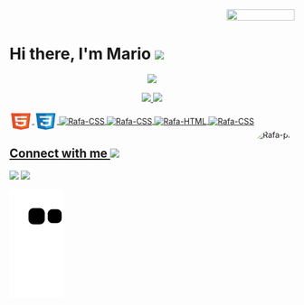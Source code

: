 
<div style="text-align: right">
<img src="https://jojoee.jojoee.com/api/utcnow?refresh" width="120" height="20">
</div>

# Hi there, I'm Mario <img src="https://media.giphy.com/media/12oufCB0MyZ1Go/giphy.gif" width="50">

<p align="center">
<img src="https://readme-typing-svg.herokuapp.com?font=monospace&color=00ffd2&size=25&center=true&vCenter=true&lines=A+Passionate+Learner!;Open+Source+Contributor">
</p>

<div align="center">
  <a href="https://github.com/Mgodoyd">
  <img height="180em" src="https://github-readme-stats.vercel.app/api?username=Mgodoyd&&show_icons=true&title_color=008000&icon_color=ffff00&text_color=daf7dc&bg_color=000000"/>
   <img height="10em" src="https://github-readme-stats.vercel.app/api/top-langs/?username=Mgodoyd&layout=compact"/>
 
</div>
<div style="display: inline_block"><br>
  <img align="center" alt="Rafa-HTML" height="30" width="40" src="https://raw.githubusercontent.com/devicons/devicon/master/icons/html5/html5-original.svg">
  <img align="center" alt="Rafa-CSS" height="30" width="40" src="https://raw.githubusercontent.com/devicons/devicon/master/icons/css3/css3-original.svg">
  <img align="center" alt="Rafa-CSS" height="40" width="52" src="https://cdn.jsdelivr.net/gh/devicons/devicon/icons/java/java-original-wordmark.svg" />
  <img align="center" alt="Rafa-CSS" height="25" width="30" img src="https://cdn.jsdelivr.net/gh/devicons/devicon/icons/kotlin/kotlin-original.svg"  />
  <img align="center" alt="Rafa-HTML" height="25" width="30" img src="https://cdn.jsdelivr.net/gh/devicons/devicon/icons/azure/azure-original.svg" />
  <img align="center" alt="Rafa-CSS" height="30" width="40" src="https://cdn.jsdelivr.net/gh/devicons/devicon/icons/cplusplus/cplusplus-original.svg" />
  <img align="right" alt="Rafa-pic" height="150" style="border-radius:50px;" src="https://c.tenor.com/flflC6GFzO8AAAAd/sultan-alrefaei-programmer.gif?width=676&height=676">
</div>
  
  ## Connect with me <img src="https://media.giphy.com/media/LnQjpWaON8nhr21vNW/giphy.gif" width="60">
 
<div> 
<a href = "mailto:godoymario110@gmail.com"><img src="https://img.shields.io/badge/-Gmail-%23333?style=for-the-badge&logo=gmail&logoColor=white" target="_blank"></a>
<a href="https://www.linkedin.com/in/mario-godoy-43927a1a5/" target="_blank"><img src="https://img.shields.io/badge/-LinkedIn-%230077B5?style=for-the-badge&logo=linkedin&logoColor=white" target="_blank"></a> 
 
  ![Snake animation](https://github.com/rafaballerini/rafaballerini/blob/output/github-contribution-grid-snake.svg)
 
</div>
